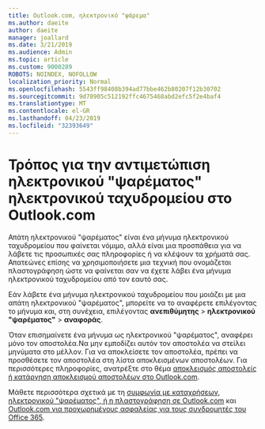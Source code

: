 ```yaml
---
title: Outlook.com, ηλεκτρονικό "ψάρεμα"
ms.author: daeite
author: daeite
manager: joallard
ms.date: 3/21/2019
ms.audience: Admin
ms.topic: article
ms.custom: 9000289
ROBOTS: NOINDEX, NOFOLLOW
localization_priority: Normal
ms.openlocfilehash: 5543ff98408b394ad77bbe462b80207f12b30702
ms.sourcegitcommit: 9d78905c512192ffc4675468abd2efc5f2e4baf4
ms.translationtype: MT
ms.contentlocale: el-GR
ms.lasthandoff: 04/23/2019
ms.locfileid: "32393649"
---
```

# <a name="how-to-deal-with-phishing-email-in-outlookcom"></a>Τρόπος για την αντιμετώπιση ηλεκτρονικού "ψαρέματος" ηλεκτρονικού ταχυδρομείου στο Outlook.com

Απάτη ηλεκτρονικού "ψαρέματος" είναι ένα μήνυμα ηλεκτρονικού ταχυδρομείου που φαίνεται νόμιμο, αλλά είναι μια προσπάθεια για να λάβετε τις προσωπικές σας πληροφορίες ή να κλέψουν τα χρήματά σας. Απατεώνες επίσης να χρησιμοποιήσετε μια τεχνική που ονομάζεται πλαστογράφηση ώστε να φαίνεται σαν να έχετε λάβει ένα μήνυμα ηλεκτρονικού ταχυδρομείου από τον εαυτό σας.

Εάν λάβετε ένα μήνυμα ηλεκτρονικού ταχυδρομείου που μοιάζει με μια απάτη ηλεκτρονικού "ψαρέματος", μπορείτε να το αναφέρετε επιλέγοντας το μήνυμα και, στη συνέχεια, επιλέγοντας **ανεπιθύμητης** > **ηλεκτρονικού "ψαρέματος"** > **αναφοράς**.

Όταν επισημαίνετε ένα μήνυμα ως ηλεκτρονικού "ψαρέματος", αναφέρει μόνο τον αποστολέα.Να μην εμποδίζει αυτόν τον αποστολέα να στείλει μηνύματα στο μέλλον. Για να αποκλείσετε τον αποστολέα, πρέπει να προσθέσετε τον αποστολέα στη λίστα αποκλεισμένων αποστολέων. Για περισσότερες πληροφορίες, ανατρέξτε στο θέμα [αποκλεισμός αποστολείς ή κατάργηση αποκλεισμού αποστολέων στο Outlook.com](https://support.office.com/article/afba1c94-77bb-4f50-8b85-057cf52f4d5e).

Μάθετε περισσότερα σχετικά με τη [συμφωνία με καταχρήσεων, ηλεκτρονικού "ψαρέματος", ή η πλαστογράφηση σε Outlook.com](https://support.office.com/article/0d882ea5-eedc-4bed-aebc-079ffa1105a3) και [Outlook.com για προχωρημένους ασφαλείας για τους συνδρομητές του Office 365](https://support.office.com/article/882d2243-eab9-4545-a58a-b36fee4a46e2).
